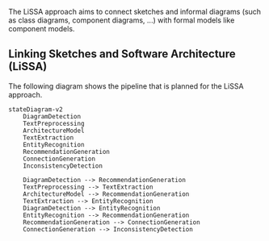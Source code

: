 The LiSSA approach aims to connect sketches and informal diagrams (such as class diagrams, component diagrams, ...) with
formal models like component models.

## Linking Sketches and Software Architecture (LiSSA)

The following diagram shows the pipeline that is planned for the LiSSA approach.

```mermaid
stateDiagram-v2
    DiagramDetection
    TextPreprocessing
    ArchitectureModel
    TextExtraction
    EntityRecognition
    RecommendationGeneration
    ConnectionGeneration
    InconsistencyDetection
    
    DiagramDetection --> RecommendationGeneration
    TextPreprocessing --> TextExtraction
    ArchitectureModel --> RecommendationGeneration
    TextExtraction --> EntityRecognition
    DiagramDetection --> EntityRecognition
    EntityRecognition --> RecommendationGeneration
    RecommendationGeneration --> ConnectionGeneration
    ConnectionGeneration --> InconsistencyDetection
```
